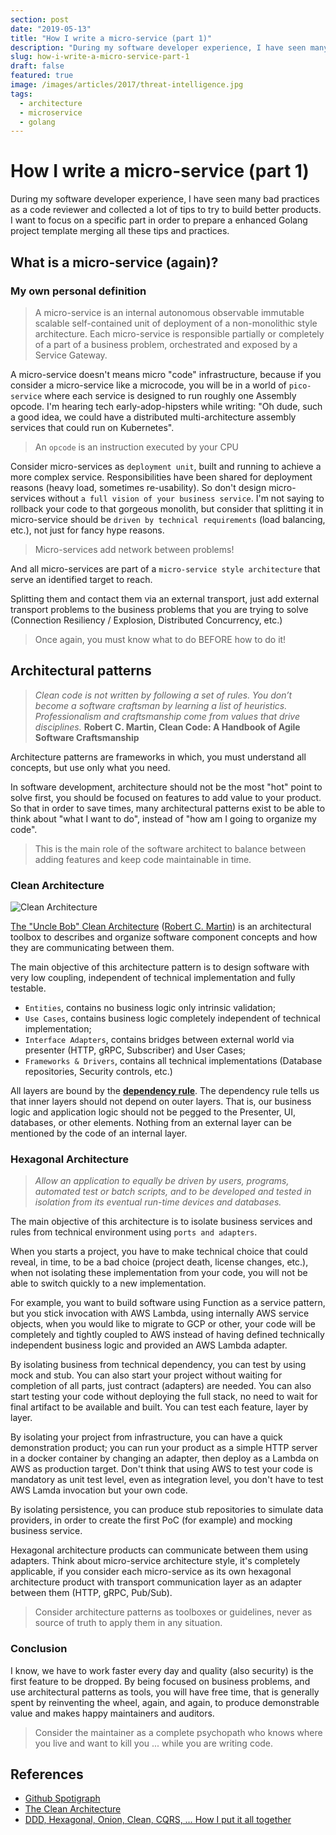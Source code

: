 ```yaml
---
section: post
date: "2019-05-13"
title: "How I write a micro-service (part 1)"
description: "During my software developer experience, I have seen many bad practices as a code reviewer and collected a lot of tips to try to build better products."
slug: how-i-write-a-micro-service-part-1
draft: false
featured: true
image: /images/articles/2017/threat-intelligence.jpg
tags:
  - architecture
  - microservice
  - golang
---
```


# How I write a micro-service (part 1)

During my software developer experience, I have seen many bad practices as a code reviewer and collected a lot of tips to try to build better products. I want to focus on a specific part in order to prepare a enhanced Golang project template merging all these tips and practices.

## What is a micro-service (again)?

### My own personal definition

> A micro-service is an internal autonomous observable immutable scalable self-contained unit of deployment of a non-monolithic style architecture. Each micro-service is responsible partially or completely of a part of a business problem, orchestrated and exposed by a Service Gateway.

A micro-service doesn't means micro "code" infrastructure, because if you consider a micro-service like a microcode, you will be in a world of `pico-service` where each service is designed to run roughly one Assembly opcode. I'm hearing tech early-adop-hipsters while writing: "Oh dude, such a good idea, we could have a distributed multi-architecture assembly services that could run on Kubernetes".

> An `opcode` is an instruction executed by your CPU

Consider micro-services as `deployment unit`, built and running to achieve a more complex service. Responsibilities have been shared for deployment reasons (heavy load, sometimes re-usability). So don't design micro-services without `a full vision of your business service`. I'm not saying to rollback your code to that gorgeous monolith, but consider that splitting it in micro-service should be `driven by technical requirements` (load balancing, etc.), not just for fancy hype reasons.

> Micro-services add network between problems!

And all micro-services are part of a `micro-service style architecture` that serve an identified target to reach. 

Splitting them and contact them via an external transport, just add external transport problems to the business problems that you are trying to solve (Connection Resiliency / Explosion, Distributed Concurrency, etc.)

> Once again, you must know what to do BEFORE how to do it!

## Architectural patterns

> *Clean code is not written by following a set of rules. You don’t become a software craftsman by learning a list of heuristics. Professionalism and craftsmanship come from values that drive disciplines.* **Robert C. Martin, Clean Code: A Handbook of Agile Software Craftsmanship**

Architecture patterns are frameworks in which, you must understand all concepts, but use only what you need.

In software development, architecture should not be the most "hot" point to solve first, you should be focused on features to add value to your product. So that in order to save times, many architectural patterns exist to be able to think about "what I want to do", instead of "how am I going to organize my code".

> This is the main role of the software architect to balance between adding features and keep code maintainable in time.

### Clean Architecture

![Clean Architecture](/images/articles/2019/CleanArchitecture.jpg)

[The "Uncle Bob" Clean Architecture](https://blog.cleancoder.com/uncle-bob/2012/08/13/the-clean-architecture.html) ([Robert C. Martin](https://twitter.com/unclebobmartin)) is an architectural toolbox to describes and organize software component concepts and how they are communicating between them.

The main objective of this architecture pattern is to design software with very low coupling, independent of technical implementation and fully testable.

- `Entities`, contains no business logic only intrinsic validation;
- `Use Cases`, contains business logic completely independent of technical implementation;
- `Interface Adapters`, contains bridges between external world via presenter (HTTP, gRPC, Subscriber) and User Cases;
- `Frameworks & Drivers`, contains all technical implementations (Database repositories, Security controls, etc.)

All layers are bound by the [**dependency rule**](https://en.wikipedia.org/wiki/SOLID). The dependency rule tells us that inner layers should not depend on outer layers. That is, our business logic and application logic should not be pegged to the Presenter, UI, databases, or other elements. Nothing from an external layer can be mentioned by the code of an internal layer.

### Hexagonal Architecture

> *Allow an application to equally be driven by users, programs, automated test or batch scripts, and to be developed and tested in isolation from its eventual run-time devices and databases.* 

The main objective of this architecture is to isolate business services and rules from technical environment using `ports and adapters`.

When you starts a project, you have to make technical choice that could reveal, in time, to be a bad choice (project death, license changes, etc.), when not isolating these implementation from your code, you will not be able to switch quickly to a new implementation. 

For example, you want to build software using Function as a service pattern, but you stick invocation with AWS Lambda, using internally AWS service objects, when you would like to migrate to GCP or other, your code will be completely and tightly coupled to AWS instead of having defined technically independent business logic and provided an AWS Lambda adapter.

By isolating business from technical dependency, you can test by using mock and stub. You can also start your project without waiting for completion of all parts, just contract (adapters) are needed. You can also start testing your code without deploying the full stack, no need to wait for final artifact to be available and built. You can test  each feature, layer by layer.

By isolating your project from infrastructure, you can have a quick demonstration product; you can run your product as a simple HTTP server in a docker container by changing an adapter, then deploy as a Lambda on AWS as production target. Don't think that using AWS to test your code is mandatory as unit test level, even as integration level, you don't have to test AWS Lamda invocation but your own code.

By isolating persistence, you can produce stub repositories to simulate data providers, in order to create the first PoC (for example) and mocking business service.

Hexagonal architecture products can communicate between them using adapters. Think about micro-service architecture style, it's completely applicable, if you consider each micro-service as its own hexagonal architecture product with transport communication layer as an adapter between them (HTTP, gRPC, Pub/Sub).

> Consider architecture patterns as toolboxes or guidelines, never as source of truth to apply them in any situation.

### Conclusion

I know, we have to work faster every day and quality (also security) is the first feature to be dropped. By being focused on business problems, and use architectural patterns as tools, you will have free time, that is generally spent by reinventing the wheel, again, and again, to produce demonstrable value and makes happy maintainers and auditors.

> Consider the maintainer as a complete psychopath who knows where you live and want to kill you ... while you are writing code.

## References

- [Github Spotigraph](https://github.com/Zenithar/go-spotigraph)
- [The Clean Architecture](https://blog.cleancoder.com/uncle-bob/2012/08/13/the-clean-architecture.html)
- [DDD, Hexagonal, Onion, Clean, CQRS, … How I put it all together](https://herbertograca.com/2017/11/16/explicit-architecture-01-ddd-hexagonal-onion-clean-cqrs-how-i-put-it-all-together/)